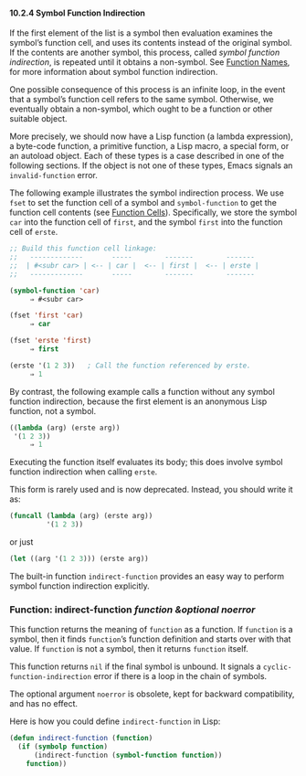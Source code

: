 

#### 10.2.4 Symbol Function Indirection

If the first element of the list is a symbol then evaluation examines the symbol’s function cell, and uses its contents instead of the original symbol. If the contents are another symbol, this process, called *symbol function indirection*, is repeated until it obtains a non-symbol. See [Function Names](Function-Names.html), for more information about symbol function indirection.

One possible consequence of this process is an infinite loop, in the event that a symbol’s function cell refers to the same symbol. Otherwise, we eventually obtain a non-symbol, which ought to be a function or other suitable object.

More precisely, we should now have a Lisp function (a lambda expression), a byte-code function, a primitive function, a Lisp macro, a special form, or an autoload object. Each of these types is a case described in one of the following sections. If the object is not one of these types, Emacs signals an `invalid-function` error.

The following example illustrates the symbol indirection process. We use `fset` to set the function cell of a symbol and `symbol-function` to get the function cell contents (see [Function Cells](Function-Cells.html)). Specifically, we store the symbol `car` into the function cell of `first`, and the symbol `first` into the function cell of `erste`.

```lisp
;; Build this function cell linkage:
;;   -------------       -----        -------        -------
;;  | #<subr car> | <-- | car |  <-- | first |  <-- | erste |
;;   -------------       -----        -------        -------
```

```lisp
(symbol-function 'car)
     ⇒ #<subr car>
```

```lisp
(fset 'first 'car)
     ⇒ car
```

```lisp
(fset 'erste 'first)
     ⇒ first
```

```lisp
(erste '(1 2 3))   ; Call the function referenced by erste.
     ⇒ 1
```

By contrast, the following example calls a function without any symbol function indirection, because the first element is an anonymous Lisp function, not a symbol.

```lisp
((lambda (arg) (erste arg))
 '(1 2 3))
     ⇒ 1
```

Executing the function itself evaluates its body; this does involve symbol function indirection when calling `erste`.

This form is rarely used and is now deprecated. Instead, you should write it as:

```lisp
(funcall (lambda (arg) (erste arg))
         '(1 2 3))
```

or just

```lisp
(let ((arg '(1 2 3))) (erste arg))
```

The built-in function `indirect-function` provides an easy way to perform symbol function indirection explicitly.

### Function: **indirect-function** *function \&optional noerror*

This function returns the meaning of `function` as a function. If `function` is a symbol, then it finds `function`’s function definition and starts over with that value. If `function` is not a symbol, then it returns `function` itself.

This function returns `nil` if the final symbol is unbound. It signals a `cyclic-function-indirection` error if there is a loop in the chain of symbols.

The optional argument `noerror` is obsolete, kept for backward compatibility, and has no effect.

Here is how you could define `indirect-function` in Lisp:

```lisp
(defun indirect-function (function)
  (if (symbolp function)
      (indirect-function (symbol-function function))
    function))
```
